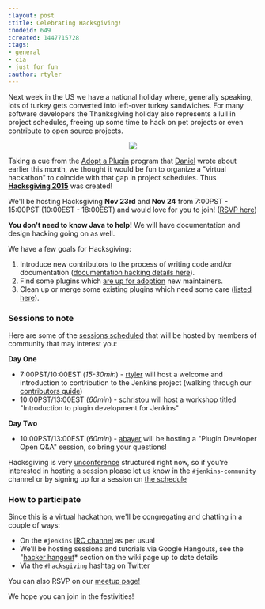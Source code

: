 ```yaml
---
:layout: post
:title: Celebrating Hacksgiving!
:nodeid: 649
:created: 1447715728
:tags:
- general
- cia
- just for fun
:author: rtyler
---
```

Next week in the US we have a national holiday where, generally speaking, lots of turkey gets converted into left-over turkey sandwiches. For many software developers the Thanksgiving holiday also represents a lull in project schedules, freeing up some time to hack on pet projects or even contribute to open source projects.

<center><img src="https://web.archive.org/web/*/https://agentdero.cachefly.net/continuousblog/hacksgiving-platter.png" border="0"/></center>

Taking a cue from the [Adopt a Plugin](/content/adopt-plugin-0) program that [Daniel](https://github.com/daniel-beck) wrote about earlier this month, we thought it would be fun to organize a "virtual hackathon" to coincide with that gap in project schedules. Thus **[Hacksgiving 2015](https://wiki.jenkins.io/display/JENKINS/Hacksgiving+2015)** was created!

We'll be hosting Hacksgiving **Nov 23rd** and **Nov 24** from 7:00PST - 15:00PST (10:00EST - 18:00EST) and would love for you to join! ([RSVP here](https://www.meetup.com/jenkinsmeetup/events/226735213/))

**You don't need to know Java to help!** We will have documentation and design hacking going on as well.


We have a few goals for Hacksgiving:

1. Introduce new contributors to the process of writing code and/or documentation ([documentation hacking details here](https://wiki.jenkins.io/display/JENKINS/Hacksgiving+2015#Hacksgiving2015-Documentationhacking)).
2. Find some plugins which [are up for adoption](/doc/developer/plugin-governance/adopt-a-plugin#which-plugins-are-currently-up-for-adoption) new maintainers.
3. Clean up or merge some existing plugins which need some care ([listed here](https://wiki.jenkins.io/display/JENKINS/Hacksgiving+2015#Hacksgiving2015-Pluginstocleanup)).
<!--break-->
### Sessions to note

Here are some of the [sessions scheduled](https://wiki.jenkins.io/display/JENKINS/Hacksgiving+2015#Hacksgiving2015-Schedule) that will be hosted by members of community that may interest you:


**Day One**

* 7:00PST/10:00EST (*15-30min*) - [rtyler](https://github.com/rtyler) will host a welcome and introduction to contribution to the Jenkins project (walking through our [contributors guide](https://wiki.jenkins.io/display/JENKINS/Beginners+Guide+to+Contributing))
* 10:00PST/13:00EST (*60min*) - [schristou](https://github.com/christ66) will host a workshop titled "Introduction to plugin development for Jenkins"


**Day Two**

* 10:00PST/13:00EST (*60min*) - [abayer](https://github.com/abayer) will be hosting a "Plugin Developer Open Q&A" session, so bring your questions!


Hacksgiving is very [unconference](https://en.wikipedia.org/wiki/Unconference) structured right now, so if you're interested in hosting a session please let us know in the `#jenkins-community` channel or by signing up for a session on [the schedule](https://wiki.jenkins.io/display/JENKINS/Hacksgiving+2015#Hacksgiving2015-Schedule)


### How to participate


Since this is a virtual hackathon, we'll be congregating and chatting in a couple of ways:

* On the `#jenkins` [IRC channel](https://wiki.jenkins.io/display/JENKINS/IRC+Channel) as per usual
* We'll be hosting sessions and tutorials via Google Hangouts, see the "[hacker hangout](https://wiki.jenkins.io/display/JENKINS/Hacksgiving+2015#Hacksgiving2015-HackerHangout)* section on the wiki page up to date details
* Via the `#hacksgiving` hashtag on Twitter


You can also RSVP on our [meetup page!](https://www.meetup.com/jenkinsmeetup/events/226735213/)


We hope you can join in the festivities!
